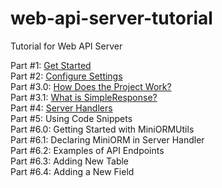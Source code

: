 # web-api-server-tutorial
Tutorial for Web API Server

Part #1: [Get Started](https://github.com/pyhoon/web-api-server-tutorial/blob/main/Part%20%231%20Get%20Started.md) \
Part #2: [Configure Settings](https://github.com/pyhoon/web-api-server-tutorial/blob/main/Part%20%232%20Configure%20Settings.md) \
Part #3.0: [How Does the Project Work?](https://github.com/pyhoon/web-api-server-tutorial/blob/main/Part%20%233.0%20How%20Does%20the%20Project%20Work.md) \
Part #3.1: [What is SimpleResponse?](https://github.com/pyhoon/web-api-server-tutorial/blob/main/Part%20%233.1%20What%20is%20SimpleResponse.md) \
Part #4: [Server Handlers](https://github.com/pyhoon/web-api-server-tutorial/blob/main/Part%20%234%20Server%20Handlers.md) \
Part #5: Using Code Snippets \
Part #6.0: Getting Started with MiniORMUtils \
Part #6.1: Declaring MiniORM in Server Handler \
Part #6.2: Examples of API Endpoints \
Part #6.3: Adding New Table \
Part #6.4: Adding a New Field
